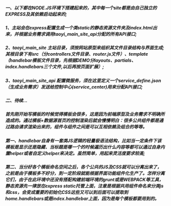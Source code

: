 
##### 一、以下都在NODE.JS环境下搭建起来的，其中每一个site都是由自己独立的EXPRESS及其依赖启动起来的;
 ##### 1、主站会在express配置生成一个类static的静态资源文件夹及index.html出来，并根据业务需求调用taoyi_main_site_api分配的所有API接口;
 
 ##### 2、taoyi_main_site 主站目录，须按网站原型来组织其文件目录结构与界面生成;其根目录下有src（分controllers文件目录、router.js文件）、template（handlebar模板文件目录，先根据DEMO分layouts、partials、index.handlebars三个文件,以后再按页面扩展）;
 
 ##### 3、taoyi_main_site_api 配置微服务，须在这里定义一个service_define.json（生成业务需求）发送给控制中心(service_center)用来分配API接口;

##### 二、待续...
##### 首先刚开始写模板的时候觉得模板会很多，这是因为前端原型及业务需求不明确所造成的。通过模板+数据源首页的控制渲染后就会慢慢明白：很多公共组件都是通过路由请求渲染出来的，组件与组件之间是可以互相依赖及组合的等等。
##### 第一、handlebar自身有一套类JS逻辑的轻量极语法结构，比如当一定条件下该模板是显示还是隐藏、当标题是哪一个的时候遍历出什么内容等都可以通过自身内置helper或者自定义helper来决定。虽然简单，用起来灵活度要求较高;
##### 第二、当分好各个模板命名空间之后，各个公共的JS及CSS就可以分离出来了，之前是由于模板多不好分，到一定阶段就能根据界面功能组件化生产了。怎样分离它们，由于在此环境中还没有搭配构建前端环境的grunt或是WEBPACK等工具，静态资源先一律放在express static托管上面，注意是根据共用组件命名来分类js和css，会变成重要的初始化CSS这些又可以到后面可以提取到home.handlebars或是index.handlebar上面，因为是每个模板都要用到的。

